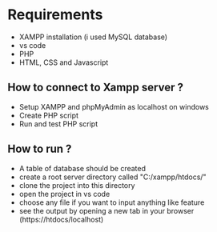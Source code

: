 # Requirements
- XAMPP installation (i used MySQL database)
- vs code 
- PHP
- HTML, CSS and Javascript

## How to connect to Xampp server ?
- Setup XAMPP and phpMyAdmin as localhost on windows
- Create PHP script
- Run and test PHP script

## How to run ?
- A table of database should be created
- create a root server directory called "C:/xampp/htdocs/"
- clone the project into this directory
- open the project in vs code
- choose any file if you want to input anything like feature
- see the output by opening a new tab in your browser (https://htdocs/localhost)






